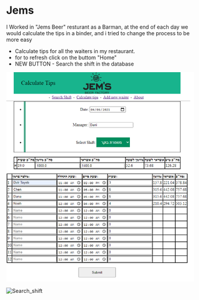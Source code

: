 # Jems
I Worked in "Jems Beer" resturant as a Barman,
at the end of each day we would calculate the tips in a binder,
and i tried to change the process to be more easy
* Calculate tips for all the waiters in my restaurant.
* for to refresh click on the buttom "Home"
* NEW BUTTON - Search the shift  in the database

![example_tips_jems](https://github.com/dvirtayeb/Jems/blob/master/example_tips_jems.png)

![Search_shift]()
